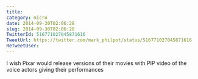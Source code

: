 ```yaml
---
title: 
category: micro
date: 2014-09-30T02:06:28
slug: 2014-09-30T02:06:28
TwitterId: 516771027045871616
TweetUrl: https://twitter.com/mark_philpot/status/516771027045871616
ReTweetUser: 
---
```


I wish Pixar would release versions of their movies with PIP video of the voice actors giving their performances